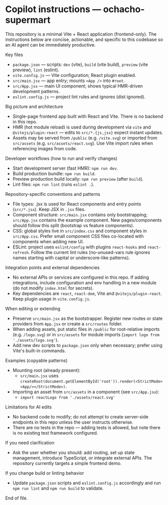<!-- .github/copilot-instructions.md - guidance for AI coding agents -->
# Copilot instructions — ochacho-supermart

This repository is a minimal Vite + React application (frontend-only). The instructions below are concise, actionable, and specific to this codebase so an AI agent can be immediately productive.

Key files
- `package.json` — scripts: `dev` (vite), `build` (vite build), `preview` (vite preview), `lint` (eslint).
- `vite.config.js` — Vite configuration; React plugin enabled.
- `src/main.jsx` — app entry; mounts `<App />` into `#root`.
- `src/App.jsx` — main UI component; shows typical HMR-driven development patterns.
- `eslint.config.js` — project lint rules and ignores (dist ignored).

Big picture and architecture
- Single-page frontend app built with React and Vite. There is no backend in this repo.
- HMR (hot module reload) is used during development via `vite` and `@vitejs/plugin-react` — edits to `src/*.{js,jsx}` expect instant updates.
- Assets may be served from `/public` (e.g. `/vite.svg`) or imported from `src/assets` (e.g. `src/assets/react.svg`). Use Vite import rules when referencing images from code.

Developer workflows (how to run and verify changes)
- Start development server (fast HMR): `npm run dev`.
- Build production bundle: `npm run build`.
- Preview production build locally: `npm run preview` (after `build`).
- Lint files: `npm run lint` (runs `eslint .`).

Repository-specific conventions and patterns
- File types: .jsx is used for React components and entry points (`src/*.jsx`). Keep JSX in `.jsx` files.
- Component structure: `src/main.jsx` contains only bootstrapping; `src/App.jsx` contains the example component. New pages/components should follow this split (bootstrap vs feature components).
- CSS: global styles live in `src/index.css` and component styles in `src/App.css`. Prefer small component CSS files co-located with components when adding new UI.
- ESLint: project uses `eslint/config` with plugins `react-hooks` and `react-refresh`. Follow the current lint rules (no-unused-vars rule ignores names starting with capital or underscore-like patterns).

Integration points and external dependencies
- No external APIs or services are configured in this repo. If adding integrations, include configuration and env handling in a new module (do not modify `index.html` for secrets).
- Key dependencies are `react`, `react-dom`, Vite and `@vitejs/plugin-react`. Keep plugin usage in `vite.config.js`.

When editing or extending
- Preserve `src/main.jsx` as the bootstrapper. Register new routes or state providers from `App.jsx` or create a `src/routes` folder.
- When adding assets, put static files in `/public` for root-relative imports (e.g. `/logo.svg`) or in `src/assets` for module imports (`import logo from './assets/logo.svg'`).
- Add new dev scripts to `package.json` only when necessary; prefer using Vite's built-in commands.

Examples (copyable patterns)
- Mounting root (already present):
  - `src/main.jsx` uses `createRoot(document.getElementById('root')).render(<StrictMode><App/></StrictMode>)`.
- Importing an asset from `src/assets` in a component (see `src/App.jsx`):
  - `import reactLogo from './assets/react.svg'`

Limitations for AI edits
- No backend code to modify; do not attempt to create server-side endpoints in this repo unless the user instructs otherwise.
- There are no tests in the repo — adding tests is allowed, but note there is no existing test framework configured.

If you need clarification
- Ask the user whether you should: add routing, set up state management, introduce TypeScript, or integrate external APIs. The repository currently targets a simple frontend demo.

If you change build or linting behavior
- Update `package.json` scripts and `eslint.config.js` accordingly and run `npm run lint` and `npm run build` to validate.

End of file.
